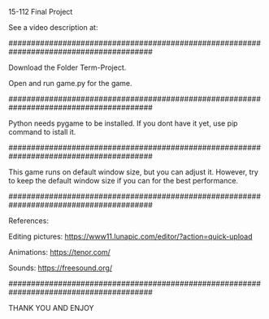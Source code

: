 15-112
Final Project

See a video description at: 

######################################################################################## 

Download the Folder Term-Project.

Open and run game.py for the game.

######################################################################################## 

Python needs pygame to be installed. If you dont have it yet, use pip command to istall it.

########################################################################################

This game runs on default window size, but you can adjust it. However, try to keep the default window size if you can for the best performance. 

########################################################################################

References: 

Editing pictures: https://www11.lunapic.com/editor/?action=quick-upload

Animations: https://tenor.com/

Sounds: https://freesound.org/

########################################################################################

THANK YOU AND ENJOY
